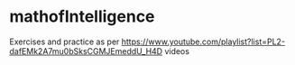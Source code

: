 # mathofIntelligence
Exercises and practice as per https://www.youtube.com/playlist?list=PL2-dafEMk2A7mu0bSksCGMJEmeddU_H4D videos
